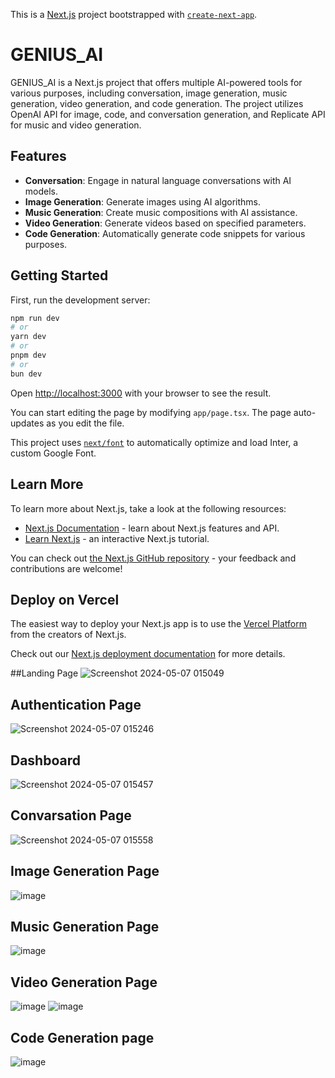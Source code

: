 This is a [Next.js](https://nextjs.org/) project bootstrapped with [`create-next-app`](https://github.com/vercel/next.js/tree/canary/packages/create-next-app).

# GENIUS_AI

GENIUS_AI is a Next.js project that offers multiple AI-powered tools for various purposes, including conversation, image generation, music generation, video generation, and code generation. The project utilizes OpenAI API for image, code, and conversation generation, and Replicate API for music and video generation.

## Features

- **Conversation**: Engage in natural language conversations with AI models.
- **Image Generation**: Generate images using AI algorithms.
- **Music Generation**: Create music compositions with AI assistance.
- **Video Generation**: Generate videos based on specified parameters.
- **Code Generation**: Automatically generate code snippets for various purposes.
## Getting Started

First, run the development server:

```bash
npm run dev
# or
yarn dev
# or
pnpm dev
# or
bun dev
```

Open [http://localhost:3000](http://localhost:3000) with your browser to see the result.

You can start editing the page by modifying `app/page.tsx`. The page auto-updates as you edit the file.

This project uses [`next/font`](https://nextjs.org/docs/basic-features/font-optimization) to automatically optimize and load Inter, a custom Google Font.

## Learn More

To learn more about Next.js, take a look at the following resources:

- [Next.js Documentation](https://nextjs.org/docs) - learn about Next.js features and API.
- [Learn Next.js](https://nextjs.org/learn) - an interactive Next.js tutorial.

You can check out [the Next.js GitHub repository](https://github.com/vercel/next.js/) - your feedback and contributions are welcome!

## Deploy on Vercel

The easiest way to deploy your Next.js app is to use the [Vercel Platform](https://vercel.com/new?utm_medium=default-template&filter=next.js&utm_source=create-next-app&utm_campaign=create-next-app-readme) from the creators of Next.js.

Check out our [Next.js deployment documentation](https://nextjs.org/docs/deployment) for more details.

##Landing Page
![Screenshot 2024-05-07 015049](https://github.com/himanshukorde/ai-saas/assets/121392657/75ca496c-9c59-4a67-954b-b17c0bd21834)

## Authentication Page
![Screenshot 2024-05-07 015246](https://github.com/himanshukorde/ai-saas/assets/121392657/9d18d885-fcbe-4af0-aa7e-a03b04c317d4)

## Dashboard
![Screenshot 2024-05-07 015457](https://github.com/himanshukorde/ai-saas/assets/121392657/ea5c30d3-4c6d-4a77-8a54-1fe21c724e81)

## Convarsation Page
![Screenshot 2024-05-07 015558](https://github.com/himanshukorde/ai-saas/assets/121392657/d80648f4-3e49-4ba0-92dd-cb1e072352b7)

## Image Generation Page
![image](https://github.com/himanshukorde/ai-saas/assets/121392657/07bc7eb7-01ab-4f40-b1d3-12203a00702b)

## Music Generation Page
![image](https://github.com/himanshukorde/ai-saas/assets/121392657/0de4e606-7be6-4481-b74c-a91076af260f)

## Video Generation Page
![image](https://github.com/himanshukorde/ai-saas/assets/121392657/2189dbc9-7737-49e7-8069-deaca0d6903c)
![image](https://github.com/himanshukorde/ai-saas/assets/121392657/e2d80f1f-fa8e-402c-9be8-0fa7c8ba5c73)

## Code Generation page
![image](https://github.com/himanshukorde/ai-saas/assets/121392657/4254b3ad-2088-42a7-9e3e-91ef026a3492)





